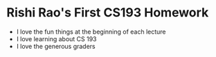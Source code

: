 

# Rishi Rao's First CS193 Homework

- I love the fun things at the beginning of each lecture
- I love learning about CS 193
- I love the generous graders


